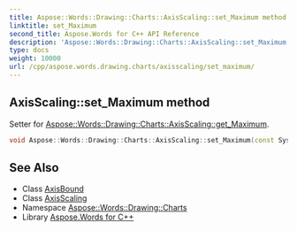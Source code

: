 ```yaml
---
title: Aspose::Words::Drawing::Charts::AxisScaling::set_Maximum method
linktitle: set_Maximum
second_title: Aspose.Words for C++ API Reference
description: 'Aspose::Words::Drawing::Charts::AxisScaling::set_Maximum method. Setter for Aspose::Words::Drawing::Charts::AxisScaling::get_Maximum in C++.'
type: docs
weight: 10000
url: /cpp/aspose.words.drawing.charts/axisscaling/set_maximum/
---
```

## AxisScaling::set_Maximum method


Setter for [Aspose::Words::Drawing::Charts::AxisScaling::get_Maximum](../get_maximum/).

```cpp
void Aspose::Words::Drawing::Charts::AxisScaling::set_Maximum(const System::SharedPtr<Aspose::Words::Drawing::Charts::AxisBound> &value)
```

## See Also

* Class [AxisBound](../../axisbound/)
* Class [AxisScaling](../)
* Namespace [Aspose::Words::Drawing::Charts](../../)
* Library [Aspose.Words for C++](../../../)
